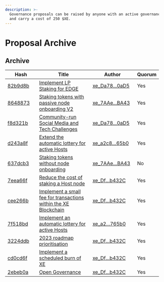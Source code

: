 ```yaml
---
description: >-
  Governance proposals can be raised by anyone with an active governance stake
  and carry a cost of 250 $XE.
---
```


# Proposal Archive

## Archive

<table><thead><tr><th width="131">Hash</th><th width="342">Title</th><th width="153">Author</th><th>Quorum</th></tr></thead><tbody><tr><td><a href="https://governance.edge.network/proposal/82b9d8ba5cae0b1fa01f11bad3c8f0103eaa93de4eb6cbc5cea66f22f58d7217">82b9d8b</a></td><td><a href="https://governance.edge.network/proposal/82b9d8ba5cae0b1fa01f11bad3c8f0103eaa93de4eb6cbc5cea66f22f58d7217">Implement LP Staking for EDGE</a></td><td><a href="https://xe.network/wallet/xe_Da78298b09539ecdCC933BC9dFF73aF97be30aD5">xe_Da78...0aD5</a></td><td>Yes</td></tr><tr><td><a href="https://governance.edge.network/proposal/86488737325be78a86a49fe964e3a7ef25c7189cd4a9eacbbfde9dc25d61c817">8648873</a></td><td><a href="https://governance.edge.network/proposal/86488737325be78a86a49fe964e3a7ef25c7189cd4a9eacbbfde9dc25d61c817">Staking tokens with passive node onboarding V2</a></td><td><a href="https://xe.network/wallet/xe_7AAea403E917a985f01aE446Cd490eB1CdF9BA43">xe_7AAe...BA43</a></td><td>Yes</td></tr><tr><td><a href="https://governance.edge.network/proposal/f8d321b7b1b054dbef29a24199622f23c2f7390cc22bf58d011127d49d1f42f6">f8d321b</a></td><td><a href="https://governance.edge.network/proposal/f8d321b7b1b054dbef29a24199622f23c2f7390cc22bf58d011127d49d1f42f6">Community-run Social Media and Tech Challenges</a></td><td><a href="https://xe.network/wallet/xe_Da78298b09539ecdCC933BC9dFF73aF97be30aD5">xe_Da78...0aD5</a></td><td>Yes</td></tr><tr><td><a href="https://governance.edge.network/proposal/d243a8fb364bc9f32e1a72450f2d91d6172fec47b42dfb2a871a865316e1322f">d243a8f</a></td><td><a href="https://governance.edge.network/proposal/d243a8fb364bc9f32e1a72450f2d91d6172fec47b42dfb2a871a865316e1322f">Extend the automatic lottery for active Hosts</a></td><td><a href="https://xe.network/wallet/xe_a2c8d5E90DB2505b23c7B95577f6D1ca2ca765b0">xe_a2c8…65b0</a></td><td>Yes</td></tr><tr><td><a href="https://governance.edge.network/proposal/637dcb3373c8eff74a40bef9d62530573d6d568863be048c28bd5ba37e3d7064">637dcb3</a></td><td><a href="https://governance.edge.network/proposal/637dcb3373c8eff74a40bef9d62530573d6d568863be048c28bd5ba37e3d7064">Staking tokens without node onboarding</a></td><td><a href="https://xe.network/wallet/xe_7AAea403E917a985f01aE446Cd490eB1CdF9BA43">xe_7AAe…BA43</a></td><td>No</td></tr><tr><td><a href="https://governance.edge.network/proposal/7eea66f964025724938ad8a119b461152ce0fbe9e1fe4019e7600b456cf2dd17">7eea66f</a></td><td><a href="https://governance.edge.network/proposal/7eea66f964025724938ad8a119b461152ce0fbe9e1fe4019e7600b456cf2dd17">Reduce the cost of staking a Host node</a></td><td><a href="https://xe.network/wallet/xe_Df98277668114058d105BEa8551a924AA51b432C">xe_Df...b432C</a></td><td>Yes</td></tr><tr><td><a href="https://governance.edge.network/proposal/cee266bdbcd9b9c7371e40638f7db4a8cd939110cc668a3b808645c3d27bba11">cee266b</a></td><td><a href="https://governance.edge.network/proposal/cee266bdbcd9b9c7371e40638f7db4a8cd939110cc668a3b808645c3d27bba11">Implement a small fee for transactions within the XE Blockchain</a></td><td><a href="https://xe.network/wallet/xe_Df98277668114058d105BEa8551a924AA51b432C">xe_Df...b432C</a></td><td>Yes</td></tr><tr><td><a href="https://governance.edge.network/proposal/7f518bdffcf0b6cdfea093448739e69a9d06b819caa433edbccbdeee256adfbb">7f518bd</a></td><td><a href="https://governance.edge.network/proposal/7f518bdffcf0b6cdfea093448739e69a9d06b819caa433edbccbdeee256adfbb">Implement an automatic lottery for active Hosts</a></td><td><a href="https://xe.network/wallet/xe_a2c8d5E90DB2505b23c7B95577f6D1ca2ca765b0">xe_a2...765b0</a></td><td>Yes</td></tr><tr><td><a href="https://governance.edge.network/proposal/3224ddbdeabf358a87c31c693c0b9431177bf7b720927173fe7e3cfe83cf4cf8">3224ddb</a></td><td><a href="https://governance.edge.network/proposal/3224ddbdeabf358a87c31c693c0b9431177bf7b720927173fe7e3cfe83cf4cf8">2023 roadmap prioritisation</a></td><td><a href="https://xe.network/wallet/xe_Df98277668114058d105BEa8551a924AA51b432C">xe_Df...b432C</a></td><td>Yes</td></tr><tr><td><a href="https://governance.edge.network/proposal/cd0cd6f364370119133c830ac4d435b28df41ab96cb12d6a1997cc2e12d68b81">cd0cd6f</a></td><td><a href="https://governance.edge.network/proposal/cd0cd6f364370119133c830ac4d435b28df41ab96cb12d6a1997cc2e12d68b81">Implement a scheduled burn of XE</a></td><td><a href="https://xe.network/wallet/xe_Df98277668114058d105BEa8551a924AA51b432C">xe_Df...b432C</a></td><td>Yes</td></tr><tr><td><a href="https://governance.edge.network/proposal/2ebeb0a8ba19586d03ce9b11c0061d34ad7e7a1497fa288fc445d1c22c367b18">2ebeb0a</a></td><td><a href="https://governance.edge.network/proposal/2ebeb0a8ba19586d03ce9b11c0061d34ad7e7a1497fa288fc445d1c22c367b18">Open Governance</a></td><td><a href="https://xe.network/wallet/xe_Df98277668114058d105BEa8551a924AA51b432C">xe_Df...b432C</a></td><td>Yes</td></tr></tbody></table>

